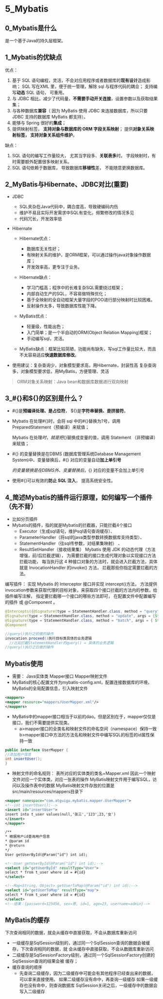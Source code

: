 # 5_Mybatis

## 0_Mybatis是什么

是一个基于Java的持久层框架。

## 1_Mybatis的优缺点

优点：

1. 基于 SQL 语句编程，灵活，不会对应用程序或者数据库的**现有设计**造成影响；
   SQL 写在XML 里，便于统一管理，解除 sql 与程序代码的耦合；
   支持编写**动态** SQL 语句， 可重用。
2. 与 JDBC 相比，减少了代码量，**不需要手动开关连接**，设置参数以及获取结果集；
3. 与各种数据库**兼容**（ 因为 MyBatis 使用 JDBC 来连接数据库，所以只要JDBC 支持的数据库 MyBatis 都支持）。
4. 能够与 Spring 很好的**集成**；
5. 提供映射标签， **支持对象与数据库的 ORM 字段关系映射**； 提供**对象关系映射标签， 支持对象关系组件维护**。

缺点：

1. SQL 语句的编写工作量较大， 尤其当字段多、**关联表多**时。
   字段映射时，有时需要额外配置很多映射关系。
2. SQL 语句依赖于数据库， 导致数据库**移植性**差， 不能随意更换数据库。

## 2_MyBatis与Hibernate、JDBC对比(重要)

- JDBC

     - SQL夹杂在Java代码中，耦合度高，导致硬编码内伤
     - 维护不易且实际开发需求中SQL有变化，频繁修改的情况多见
     - 代码冗长，开发效率低

- Hibernate

     - Hibernate优点：
          - 数据库无关性好；
          - 有映射关系的维护，是ORM框架，可以通过操作java对象操作数据库；
          - 开发效率高，更专注于业务。

     - Hibernate缺点：
          - 学习门槛高；程序中的长难复杂SQL需要绕过框架；
          - 内部自动生产的SQL，不容易做特殊优化；
          - 基于全映射的全自动框架大量字段的POO进行部分映射时比较困难。
          - 反射操作太多，导致数据库性能下降。


     - MyBatis优点：
       - 轻量级，性能出色；
       - 入门简单；是一个半自动的ORM(Object Relation Mapping)框架；
       - 手动编写sql，灵活。


     - MyBatis缺点：框架比较简陋，功能尚有缺失，写sql工作量比较大，而且不太容易适应**快速数据库修改**。

- 使用建议：复杂查询少，对象模型要求高，用Hibernate，封装性高
      复杂查询多，对象模型要求低，用MyBatis，方便管理、灵活

> ORM对象关系映射：Java bean和数据库数据进行双向映射

## 3_#{}和${}的区别是什么？

- \#{}是**预编译处理、是占位符**， ${}是**字符串替换、是拼接符**。

- Mybatis 在处理#{}时，会将 sql 中的#{}替换为?号，调用 PreparedStatement（预编译）来赋值；

  Mybatis 在处理${}时， 就是把${}替换成变量的值，调用 Statement （非预编译）来赋值；

- #{} 的变量替换是在DBMS (数据库管理系统Database Management System)中、变量替换后，#{} 对应的变量自动**加上单引号**

  ${} 的变量替换是在 DBMS 外、变量替换后，${} 对应的变量不会加上单引号

- 使用#{}可以有效的**防止 SQL 注入**， 提高系统安全性。

## 4_简述Mybatis的插件运行原理，如何编写一个插件（先不背）

- 比如分页插件
- Mybatis的插件，指的就是Mybatis的拦截器，只能拦截4个接口
  - Executor（生成sql语句，维护sql语句查询缓存）、
  - ParameterHandler（将sql的java类型参数转换数据库支持类型）、
  - StatementHandler（往sql传参数，对结果集映射） 、
  - ResultSetHandler（接收结果集）
    Mybatis 使用 JDK 的动态代理（方法增强，前/后拦截逻辑）， 为需要拦截的接口生成代理对象以实现接口方法拦截功能， 每当执行这 4 种接口对象的方法时，就会进入拦截方法，具体就是 InvocationHandler 的invoke() 方法， 拦截那些你指定需要拦截的方法。

编写插件： 实现 Mybatis 的 Interceptor 接口并实现 intercept()方法， 方法提供invocation参数来获取代理的目标对象，来获取四个接口拦截的方法内的参数，给插件编写注解， 指定要拦截哪一个接口的哪些方法即可， 在配置文件中配置编写的插件 或 @Component 。

```java
@Intercepts({@Signature(type = StatementHandler.class, method = "query", args = {Statement.class, ResultHandler.class}),
@Signature(type = StatementHandler.class, method = "update", args = {Statement.class}),
@Signature(type = StatementHandler.class, method = "batch", args = { Statement.class })}),
@Component 

//query()执行之前做的操作
invocation.proceed()执行目标类具体的业务逻辑
  //比如拦截StatementHandler的query() = 具体的业务逻辑
//query()执行之后做的操作
```

## Mybatis使用

- 需要：
  Java实体类
  Mapper接口
  Mapper映射文件
- MyBatis的核心配置文件为mybatis-config.xml，配置连接数据库的环境，MyBatis的全局配置信息，引入映射文件

```xml
<mappers>
<mapper resource="mappers/UserMapper.xml"/>
</mappers>
```

- MyBatis中的mapper接口相当于以前的dao。但是区别在于，mapper仅仅是接口，我们不需要提供实现类。
  - a>mapper接口的全类名和映射文件的命名空间（namespace）保持一致
    b>mapper接口中方法的方法名和映射文件中编写SQL的标签的id属性保持一致
  

```java
public interface UserMapper {
//添加用户信息
int insertUser();
}
```

- 映射文件的命名规则：
  表所对应的实体类的类名+Mapper.xml
  因此一个映射文件对应一个实体类，对应一张表的操作
  MyBatis映射文件用于编写SQL，访问以及操作表中的数据
  MyBatis映射文件存放的位置是src/main/resources/mappers目录下

```xml
<mapper namespace="com.atguigu.mybatis.mapper.UserMapper">
<!--int insertUser();-->
<insert id="insertUser">
insert into t_user values(null,'张三','123',23,'女')
</insert>
</mapper>
```

````xml
/**
* 根据用户id查询用户信息
* @param id
* @return
*/
User getUserById(@Param("id") int id);

<!--User getUserById(@Param("id") int id);-->
<select id="getUserById" resultType="User">
select * from t_user where id = #{id}
</select>

<!--Map<String, Object> getUserToMap(@Param("id") int id);-->
<select id="getUserToMap" resultType="map">
select * from t_user where id = #{id}
</select>
<!--结果：{password=123456, sex=男, id=1, age=23, username=admin}-->
````

## MyBatis的缓存

下次查询相同的数据，就会从缓存中直接获取，不会从数据库重新访问

- 一级缓存是SqlSession级别的，通过同一个SqlSession查询的数据会被缓存，下次查询相同的数据，就
  会从缓存中直接获取，不会从数据库重新访问
- 二级缓存是SqlSessionFactory级别，通过同一个SqlSessionFactory创建的SqlSession查询的结果会被
  缓存；
- 缓存查询的顺序
  - 先查询二级缓存，因为二级缓存中可能会有其他程序已经查出来的数据，可以拿来直接使用。
    如果二级缓存没有命中，再查询一级缓存
    如果一级缓存也没有命中，则查询数据库
    SqlSession关闭之后，一级缓存中的数据会写入二级缓存
